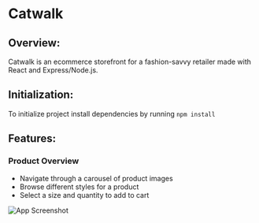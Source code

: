 # Catwalk

## Overview:
Catwalk is an ecommerce storefront for a fashion-savvy retailer made with React and Express/Node.js. 

## Initialization:
To initialize project install dependencies by running `npm install `

## Features:
### Product Overview
- Navigate through a carousel of product images
- Browse different styles for a product
- Select a size and quantity to add to cart

![App Screenshot](https://github.com/khristian-lopez/readme-gifs/blob/main/Catwalk/overview.gif)
